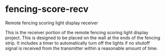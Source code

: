 # fencing-score-recv
Remote fencing scoring light display receiver

This is the receiver portion of the remote fencing scoring light display project. This is designed to be placed on the wall at the ends of the fencing strip. It includes a timer to automatically turn off the lights if no shutoff signal is received from the transmitter within a reasonable amount of time.
